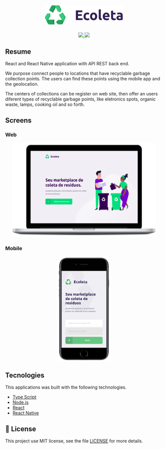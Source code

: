 <h1 align="center">
<img src="web/src/assets/logo.svg" width="250px" />
</h1>

<p align="center">
	<a href="https://github.com/ArielKollross/Ecoleta">
	    <img src="https://img.shields.io/badge/author-ArielKollross-purple">
	</a>
    <a href="https://github.com/ArielKollross/Ecoleta/search?l=typescript">
	    <img src="https://img.shields.io/badge/made%20with-TypeScript-blue">
	</a>
</p>

## Resume

React and React Native application with API REST back end. 

We purpose connect people to locations that have recyclable garbage collection points. The users can find these points using the mobile app and the geolocation.

The centers of collections can be register on web site, then offer an users diferent types of recyclable garbage points, like eletronics spots, organic waste, lamps, cooking oil and so forth.


## Screens

### Web

<p align="center">
  <img width="460" height="300" src="img/webfront.png">
</p>

### Mobile

<p align="center">
  <img width="170" src="img/cell.png">
</p>

## Tecnologies

This applications was built with the following technologies.

- [Type Script](https://www.typescriptlang.org/)
- [Node.js](https://nodejs.org/en/)
- [React](https://reactjs.org)
- [React Native](https://facebook.github.io/react-native/)

## :memo: License

This project use MIT license, see the file [LICENSE](LICENSE) for more details.
